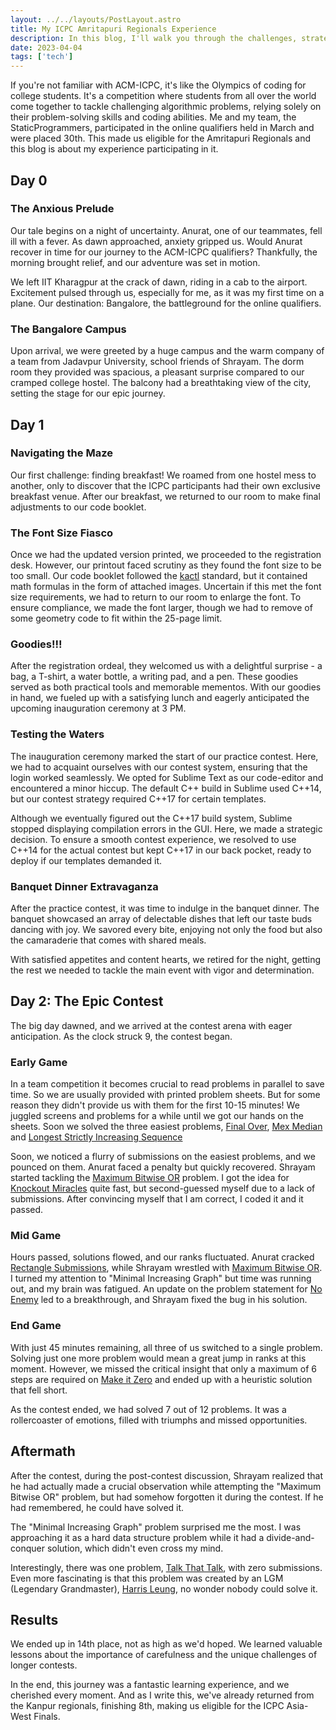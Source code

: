 ```yaml
---
layout: ../../layouts/PostLayout.astro
title: My ICPC Amritapuri Regionals Experience
description: In this blog, I'll walk you through the challenges, strategies, and insights gained when I participated in ACM-ICPC regionals, shedding light on the world of algorithmic problem-solving for college students. Join me as I recount our adventure, from the anxious prelude to the epic contest, and explore the valuable lessons learned along the way.
date: 2023-04-04
tags: ['tech']
---
```


If you're not familiar with ACM-ICPC, it's like the Olympics of coding for college students. It's a competition where students from all over the world come together to tackle challenging algorithmic problems, relying solely on their problem-solving skills and coding abilities. Me and my team, the StaticProgrammers, participated in the online qualifiers held in March and were placed 30th. This made us eligible for the Amritapuri Regionals and this blog is about my experience participating in it.

## Day 0

### The Anxious Prelude

Our tale begins on a night of uncertainty. Anurat, one of our teammates, fell ill with a fever. As dawn approached, anxiety gripped us. Would Anurat recover in time for our journey to the ACM-ICPC qualifiers? Thankfully, the morning brought relief, and our adventure was set in motion.

We left IIT Kharagpur at the crack of dawn, riding in a cab to the airport. Excitement pulsed through us, especially for me, as it was my first time on a plane. Our destination: Bangalore, the battleground for the online qualifiers.

### The Bangalore Campus

Upon arrival, we were greeted by a huge campus and the warm company of a team from Jadavpur University, school friends of Shrayam. The dorm room they provided was spacious, a pleasant surprise compared to our cramped college hostel. The balcony had a breathtaking view of the city, setting the stage for our epic journey.

## Day 1

### Navigating the Maze
Our first challenge: finding breakfast! We roamed from one hostel mess to another, only to discover that the ICPC participants had their own exclusive breakfast venue. After our breakfast, we returned to our room to make final adjustments to our code booklet. 

### The Font Size Fiasco
Once we had the updated version printed, we proceeded to the registration desk. However, our printout faced scrutiny as they found the font size to be too small. Our code booklet followed the [kactl](https://github.com/kth-competitive-programming/kactl) standard, but it contained math formulas in the form of attached images. Uncertain if this met the font size requirements, we had to return to our room to enlarge the font. To ensure compliance, we made the font larger, though we had to remove of some geometry code to fit within the 25-page limit.

### Goodies!!!

After the registration ordeal, they welcomed us with a delightful surprise - a bag, a T-shirt, a water bottle, a writing pad, and a pen. These goodies served as both practical tools and memorable mementos. With our goodies in hand, we fueled up with a satisfying lunch and eagerly anticipated the upcoming inauguration ceremony at 3 PM.

### Testing the Waters

The inauguration ceremony marked the start of our practice contest. Here, we had to acquaint ourselves with our contest system, ensuring that the login worked seamlessly. We opted for Sublime Text as our code-editor and encountered a minor hiccup. The default C++ build in Sublime used C++14, but our contest strategy required C++17 for certain templates. 

Although we eventually figured out the C++17 build system, Sublime stopped displaying compilation errors in the GUI. Here, we made a strategic decision. To ensure a smooth contest experience, we resolved to use C++14 for the actual contest but kept C++17 in our back pocket, ready to deploy if our templates demanded it.

### Banquet Dinner Extravaganza

After the practice contest, it was time to indulge in the banquet dinner. The banquet showcased an array of delectable dishes that left our taste buds dancing with joy. We savored every bite, enjoying not only the food but also the camaraderie that comes with shared meals.

With satisfied appetites and content hearts, we retired for the night, getting the rest we needed to tackle the main event with vigor and determination.

## Day 2: The Epic Contest

The big day dawned, and we arrived at the contest arena with eager anticipation. As the clock struck 9, the contest began.

### Early Game

In a team competition it becomes crucial to read problems in parallel to save time. So we are usually provided with printed problem sheets. But for some reason they didn't provide us with them for the first 10-15 minutes! We juggled screens and problems for a while until we got our hands on the sheets. Soon we solved the three easiest problems, [Final Over](https://codedrills.io/contests/icpc-amritapuri-2022-regional-round/problems/final-over), [Mex Median](https://codedrills.io/contests/icpc-amritapuri-2022-regional-round/problems/mex-median) and [Longest Strictly Increasing Sequence](https://codedrills.io/contests/icpc-amritapuri-2022-regional-round/problems/longest-strictly-increasing-sequence)

Soon, we noticed a flurry of submissions on the easiest problems, and we pounced on them. Anurat faced a penalty but quickly recovered. Shrayam started tackling the [Maximum Bitwise OR](https://codedrills.io/contests/icpc-amritapuri-2022-regional-round/problems/maximum-bitwise-or) problem. I got the idea for [Knockout Miracles](https://codedrills.io/contests/icpc-amritapuri-2022-regional-round/problems/knockout-miracles) quite fast, but second-guessed myself due to a lack of submissions. After convincing myself that I am correct, I coded it and it passed.

### Mid Game
Hours passed, solutions flowed, and our ranks fluctuated. Anurat cracked [Rectangle Submissions](https://codedrills.io/contests/icpc-amritapuri-2022-regional-round/problems/rectangle-intersection), while Shrayam wrestled with [Maximum Bitwise OR](https://codedrills.io/contests/icpc-amritapuri-2022-regional-round/problems/maximum-bitwise-or). I turned my attention to "Minimal Increasing Graph" but time was running out, and my brain was fatigued. An update on the problem statement for [No Enemy](https://codedrills.io/contests/icpc-amritapuri-2022-regional-round/problems/no-enemy) led to a breakthrough, and Shrayam fixed the bug in his solution. 

### End Game
With just 45 minutes remaining, all three of us switched to a single problem. Solving just one more problem would mean a great jump in ranks at this moment. However, we missed the critical insight that only a maximum of 6 steps are required on [Make it Zero](https://codedrills.io/contests/icpc-amritapuri-2022-regional-round/problems/finding-the-best-possible-partners) and ended up with a heuristic solution that fell short.

As the contest ended, we had solved 7 out of 12 problems. It was a rollercoaster of emotions, filled with triumphs and missed opportunities.

## Aftermath

After the contest, during the post-contest discussion, Shrayam realized that he had actually made a crucial observation while attempting the "Maximum Bitwise OR" problem, but had somehow forgotten it during the contest. If he had remembered, he could have solved it. 

The "Minimal Increasing Graph" problem surprised me the most. I was approaching it as a hard data structure problem while it had a divide-and-conquer solution, which didn't even cross my mind.

Interestingly, there was one problem, [Talk That Talk](https://codedrills.io/contests/icpc-amritapuri-2022-regional-round/problems/talk-that-talk), with zero submissions. Even more fascinating is that this problem was created by an LGM (Legendary Grandmaster), [Harris Leung](https://codeforces.com/profile/gamegame), no wonder nobody could solve it.

## Results

We ended up in 14th place, not as high as we'd hoped. We learned valuable lessons about the importance of carefulness and the unique challenges of longer contests.

In the end, this journey was a fantastic learning experience, and we cherished every moment. And as I write this, we've already returned from the Kanpur regionals, finishing 8th, making us eligible for the ICPC Asia-West Finals. 

